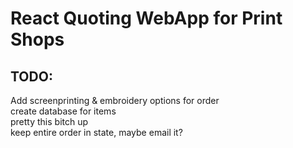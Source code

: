 # React Quoting WebApp for Print Shops


## TODO: 
Add screenprinting & embroidery options for order  
create database for items  
pretty this bitch up  
keep entire order in state, maybe email it?  

